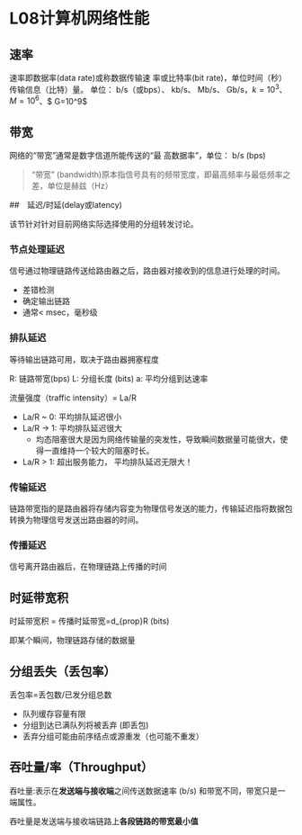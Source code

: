 # L08计算机网络性能

## 速率

速率即数据率(data rate)或称数据传输速
率或比特率(bit rate)，单位时间（秒）传输信息（比特）量。
单位： b/s（或bps）、 kb/s、 Mb/s、 Gb/s，$k=10^3$、 $M=10^6$、$ G=10^9$

## 带宽

网络的“带宽”通常是数字信道所能传送的“最
高数据率”，单位： b/s (bps)

> “带宽” (bandwidth)原本指信号具有的频带宽度，即最高频率与最低频率之差，单位是赫兹（Hz）

##　延迟/时延(delay或latency)

该节针对针对目前网络实际选择使用的分组转发讨论。

### 节点处理延迟

信号通过物理链路传送给路由器之后，路由器对接收到的信息进行处理的时间。

- 差错检测
- 确定输出链路
- 通常< msec，毫秒级

### 排队延迟

等待输出链路可用，取决于路由器拥塞程度

R: 链路带宽(bps)
L: 分组长度 (bits)
a: 平均分组到达速率

流量强度（traffic intensity）= La/R

- La/R ~ 0: 平均排队延迟很小
- La/R -> 1: 平均排队延迟很大
  - 均态阻塞很大是因为网络传输量的突发性，导致瞬间数据量可能很大，使得一直维持一个较大的阻塞时长。
- La/R > 1: 超出服务能力， 平均排队延迟无限大！

### 传输延迟

链路带宽指的是路由器将存储内容变为物理信号发送的能力，传输延迟指将数据包转换为物理信号发送出路由器的时间。

### 传播延迟

信号离开路由器后，在物理链路上传播的时间

## 时延带宽积

时延带宽积 = 传播时延带宽=d_{prop}R (bits)

即某个瞬间，物理链路存储的数据量

## 分组丢失（丢包率）

丢包率=丢包数/已发分组总数

- 队列缓存容量有限
- 分组到达已满队列将被丢弃 (即丢包)
- 丢弃分组可能由前序结点或源重发（也可能不重发）

## 吞吐量/率（Throughput）

吞吐量:表示在**发送端与接收端**之间传送数据速率 (b/s)
和带宽不同，带宽只是一端属性。

吞吐量是发送端与接收端链路上**各段链路的带宽最小值**

